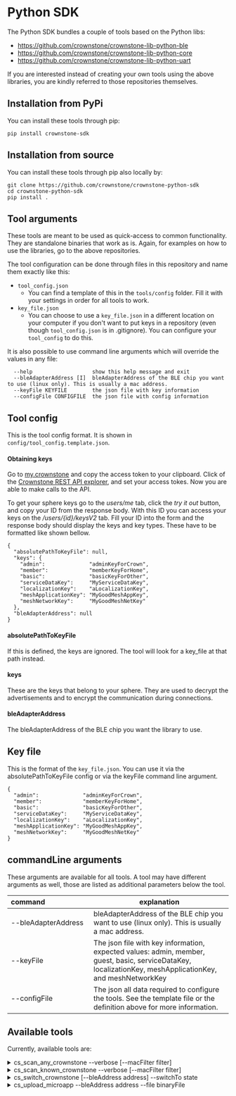 # Python SDK

The Python SDK bundles a couple of tools based on the Python libs:

* https://github.com/crownstone/crownstone-lib-python-ble
* https://github.com/crownstone/crownstone-lib-python-core
* https://github.com/crownstone/crownstone-lib-python-uart

If you are interested instead of creating your own tools using the above libraries, you are kindly referred to those
repositories themselves.

## Installation from PyPi

You can install these tools through pip:

```
pip install crownstone-sdk
```

## Installation from source

You can install these tools through pip also locally by:

```
git clone https://github.com/crownstone/crownstone-python-sdk
cd crownstone-python-sdk
pip install .
```

## Tool arguments

These tools are meant to be used as quick-access to common functionality. They are standalone binaries that work as is.
Again, for examples on how to use the libraries, go to the above repositories.

The tool configuration can be done through files in this repository and name them exactly like this:
- `tool_config.json`
    - You can find a template of this in the `tools/config` folder. Fill it with your settings in order for all tools to work.
- `key_file.json`
    - You can choose to use a `key_file.json` in a different location on your computer if you don't want to put keys in a repository (even though `tool_config.json` is in .gitignore). You can configure your `tool_config` to do this.

It is also possible to use command line arguments which will override the values in any file:

```
  --help                   show this help message and exit
  --bleAdapterAddress [I]  bleAdapterAddress of the BLE chip you want to use (linux only). This is usually a mac address.
  --keyFile KEYFILE        the json file with key information
  --configFile CONFIGFILE  the json file with config information
```

## Tool config

This is the tool config format. It is shown in `config/tool_config.template.json`.

#### Obtaining keys

Go to [my.crownstone](my.crownstone.rocks) and copy the access token to your clipboard.
Click of the [Crownstone REST API explorer](https://my.crownstone.rocks/explorer/), and set your access tokes.
Now you are able to make calls to the API.

To get your sphere keys go to the *users/me* tab, click the *try it out* button, and copy your ID from the response body.
With this ID you can access your keys on the */users/{id}/keysV2* tab. Fill your ID into the form and the response body should display the keys and key types. These have to be formatted like shown bellow.
```
{
  "absolutePathToKeyFile": null,
  "keys": {
    "admin":              "adminKeyForCrown",
    "member":             "memberKeyForHome",
    "basic":              "basicKeyForOther",
    "serviceDataKey":     "MyServiceDataKey",
    "localizationKey":    "aLocalizationKey",
    "meshApplicationKey": "MyGoodMeshAppKey",
    "meshNetworkKey":     "MyGoodMeshNetKey"
  },
  "bleAdapterAddress": null
}
```

#### absolutePathToKeyFile
If this is defined, the keys are ignored. The tool will look for a key_file at that path instead.

#### keys
These are the keys that belong to your sphere. They are used to decrypt the advertisements and to encrypt the communication during connections.

#### bleAdapterAddress
The bleAdapterAddress of the BLE chip you want the library to use.


## Key file
This is the format of the `key_file.json`. You can use it via the absolutePathToKeyFile config or via the keyFile command line argument.

```
{
  "admin":              "adminKeyForCrown",
  "member":             "memberKeyForHome",
  "basic":              "basicKeyForOther",
  "serviceDataKey":     "MyServiceDataKey",
  "localizationKey":    "aLocalizationKey",
  "meshApplicationKey": "MyGoodMeshAppKey",
  "meshNetworkKey":     "MyGoodMeshNetKey"
}
```

## commandLine arguments
These arguments are available for all tools. A tool may have different arguments as well, those are listed as additional parameters below the tool.

| command&nbsp;&nbsp;&nbsp;&nbsp;&nbsp;&nbsp;&nbsp;&nbsp;&nbsp;&nbsp;&nbsp;&nbsp;&nbsp;&nbsp;&nbsp;&nbsp;&nbsp;&nbsp;&nbsp;&nbsp;&nbsp;&nbsp; | explanation |
|--------- | --- |
| --bleAdapterAddress    | bleAdapterAddress of the BLE chip you want to use (linux only). This is usually a mac address. |
| --keyFile     | The json file with key information, expected values: admin, member, guest, basic, serviceDataKey, localizationKey, meshApplicationKey, and meshNetworkKey |
| --configFile  | The json all data required to configure the tools. See the template file or the definition above for more information. |

## Available tools

Currently, available tools are:

<details>
<summary> cs_scan_any_crownstone --verbose [--macFilter filter]</summary>

> This will scan for any available BLE (Bluetooth Low Energy) device.
> 
> - Parameters
>   - **verbose**: Optionally show full advertisement, not just a single line summary.
>   - **macFilter**(string): Optionally only filter for specific MAC address (e.g. `AA:BB:CC:DD:EE:FF`).
>
</details>

<details>
<summary> cs_scan_known_crownstone --verbose [--macFilter filter]</summary>

> This will scan for any Crownstone in your sphere. This requires the keys you set to match those on the Crownstones.
> 
> - Parameters
>   - **verbose**: Optionally show full advertisement, not just a single line summary.
>   - **macFilter**(string): Optionally only filter for specific MAC address (e.g. `AA:BB:CC:DD:EE:FF`).
>
</details>

<details>
<summary> cs_switch_crownstone [--bleAddress address] --switchTo state</summary>

> This will switch a Crownstone in your sphere. This requires the keys you set to match those on the Crownstones.
> 
> - Parameters
>   - **bleAddress**(string): Optionally. The MAC address of the Crownstone that you want to switch (e.g. `AA:BB:CC:DD:EE:FF`). Required if you do not switch via broadcast.
>   - **switchTo**(integer): Set the switch state. Between 0 and 100 is dimming (0 is off, 100 is fully on). Set to 255 to switch to what the "behaviour rules" on the Crownstones want it to be.
>
</details>

<details>
<summary> cs_upload_microapp --bleAddress address --file binaryFile</summary>

> This will switch a Crownstone in your sphere. This requires the keys you set to match those on the Crownstones.
> 
> - Parameters
>   - **bleAddress**(string): Required MAC address of the Crownstone that you want to upload microapp to (e.g. `AA:BB:CC:DD:EE:FF`).
>   - **file**(string): Required binary file (`.bin`) of the microapp to be uploaded.
>
</details>


